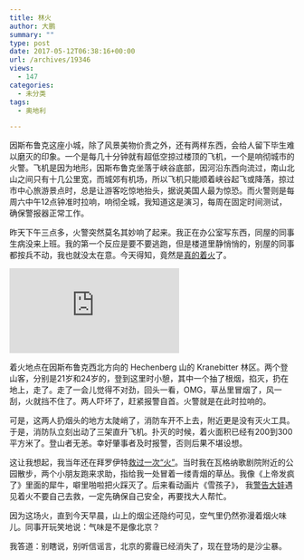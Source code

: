 ```yaml
---
title: 林火
author: 大鹏
summary: ""
type: post
date: 2017-05-12T06:38:16+00:00
url: /archives/19346
views:
  - 147
categories:
  - 未分类
tags:
  - 奥地利

---
```

因斯布鲁克这座小城，除了风景美物价贵之外，还有两样东西，会给人留下毕生难以磨灭的印象。一个是每几十分钟就有超低空掠过楼顶的飞机，一个是响彻城市的火警。飞机是因为地形，因斯布鲁克坐落于峡谷底部，因河沿东西向流过，南山北山之间只有十几公里宽，而城郊有机场，所以飞机只能顺着峡谷起飞或降落，掠过市中心旅游景点时，总是让游客吃惊地抬头，据说美国人最为惊恐。而火警则是每周六中午12点钟准时拉响，响彻全城，我知道这是演习，每周在固定时间测试，确保警报器正常工作。

昨天下午三点多，火警突然莫名其妙响了起来。我正在办公室写东西，同屋的同事生病没来上班。我的第一个反应是要不要逃跑，但是楼道里静悄悄的，别屋的同事都按兵不动，我也就没太在意。今天得知，竟然是[真的着火][1]了。

![enter image description here][2]

着火地点在因斯布鲁克西北方向的 Hechenberg 山的 Kranebitter 林区。两个登山客，分别是21岁和24岁的，登到这里时小憩，其中一个抽了根烟，掐灭，扔在地上，走了。走了一会儿觉得不对劲，回头一看，OMG，草丛里冒烟了，风一刮，火就挡不住了。两人吓坏了，赶紧报警自首。火警就是在此时拉响的。

可是，这两人扔烟头的地方太陡峭了，消防车开不上去，附近更是没有灭火工具。于是，消防队立刻出动了三架直升飞机。扑灭的时候，着火面积已经有200到300平方米了。登山者无恙。幸好肇事者及时报警，否则后果不堪设想。



这让我想起，我当年还在拜罗伊特[救过一次“火”][3]。当时我在瓦格纳歌剧院附近的公园散步，两个小朋友跑来求助，指给我一处冒着一缕青烟的草丛。我像《上帝发疯了》里面的犀牛，噼里啪啦把火踩灭了。后来看动画片《雪孩子》， 我[警告大娃][4]遇见着火不要自己去救，一定先确保自己安全，再要找大人帮忙。

因为这场火，直到今天早晨，山上的烟尘还隐约可见，空气里仍然弥漫着烟火味儿。同事开玩笑地说：气味是不是像北京？

我答道：别瞎说，别听信谣言，北京的雾霾已经消失了，现在登场的是沙尘暴。

 [1]: http://www.tt.com/panorama/unfall/12968168-91/zigarette-d%C3%BCrfte-waldbrand-bei-innsbruck-ausgel%C3%B6st-haben.csp
 [2]: http://www.tt.com/csp/cms/sites/dt.common.streams.StreamServer.cls?STREAMOID=TPTFF5EGuhmoDgOBCs9KGM$daE2N3K4ZzOUsqbU5sYtlQ4iGmRNqTFQ3$dMCREZHWCsjLu883Ygn4B49Lvm9bPe2QeMKQdVeZmXF$9l$4uCZ8QDXhaHEp3rvzXRJFdy0KqPHLoMevcTLo3h8xh70Y6N_U_CryOsw6FTOdKL_jpQ-&CONTENTTYPE=image/jpeg
 [3]: http://dapengde.com/archives/13588
 [4]: http://dapengde.com/archives/15332
